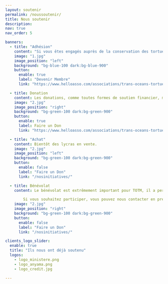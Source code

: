 ```yaml
---
layout: soutenir
permalink: /noussoutenir/
title: Nous soutenir
description: 
nav: true
nav_order: 5

banners:
  - title: "Adhésion"
    content: "Si vous êtes engagés auprès de la conservation des tortues marines et/ou de leurs habitats, vous pouvez devenir membre de TOTM en adhérant ici."
    image: "1.jpg"
    image_position: "left"
    background: "bg-blue-100 dark:bg-blue-900"
    button:
      enable: true
      label: "Devenir Membre"
      link: "https://www.helloasso.com/associations/trans-oceans-tortues-marines/adhesions/cotisation-totm"

  - title: Donation
    content: Les donations, comme toutes formes de soutien financier, matériel ou intellectuel, sont vitales au fonctionnement de l’association TOTM. Ils nous permettent de monter des projets et de maintenir une équipe fixe. Vous pouvez donner sur HelloAsso.
    image: "2.jpg"
    image_position: "right"
    background: "bg-green-100 dark:bg-green-900"
    button:
      enable: true
      label: Faire un Don
      link: "https://www.helloasso.com/associations/trans-oceans-tortues-marines"

  - title: "Achat"
    content: Bientôt des lycras en vente.
    image: "2.jpg"
    image_position: "left"
    background: "bg-green-100 dark:bg-green-900"
    button:
      enable: false
      label: "Faire un Don"
      link: "/nosinitiatives/" 

  - title: Bénévolat
    content: Le bénévolat est extrêmement important pour TOTM, il a permis le développement de l’association depuis ses débuts. C’est pourquoi nous mettons un point d’honneur à comptabiliser et valoriser les heures de bénévolat de nos membres. Nous sommes très reconnaissants et tenons à remercier toutes les personnes qui se sont impliquées et qui s’impliqueront, à leur échelle. En 2022, nous avons comptabilisé 612 heures des bénévolat !

        Si vous souhaitez participer, vous pouvez nous contacter en présentant vos envies et vos compétences en lien avec les missions de TOTM, à l’adresse totm@totm.ong.
    image: "2.jpg"
    image_position: "right"
    background: "bg-green-100 dark:bg-green-900"
    button:
      enable: false
      label: "Faire un Don"
      link: "/nosinitiatives/"

clients_logo_slider:
  enable: true
  title: "Ils nous ont déjà soutenu"
  logos:
    - logo_ministere.png
    - logo_anyama.png
    - logo_credit.jpg

---
```




